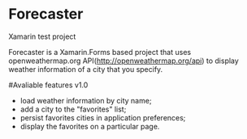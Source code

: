 # Forecaster
Xamarin test project

Forecaster is a Xamarin.Forms based project that uses openweathermap.org API(http://openweathermap.org/api) to display weather information of a city that you specify.

#Avaliable features
v1.0
- load weather information by city name;
- add a city to the "favorites" list;
- persist favorites cities in application preferences;
- display the favorites on a particular page.
